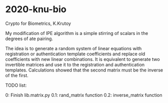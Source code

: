 # 2020-knu-bio
Crypto for Biometrics, K.Krutoy

My modification of IPE algorithm is a simple stirring of scalars in the degrees of ate pairing.

The idea is to generate a random system of linear equations with registration or authentication template coefficients and replace old coefficients with new linear combinations. It is equivalent to generate two invertible matrices and use it to the registration and authentication templates. Calculations showed that the second matrix must be the inverse of the first.

TODO list:

0: Finish lib.matrix.py
0.1: rand_matrix function
0.2: inverse_matrix function
